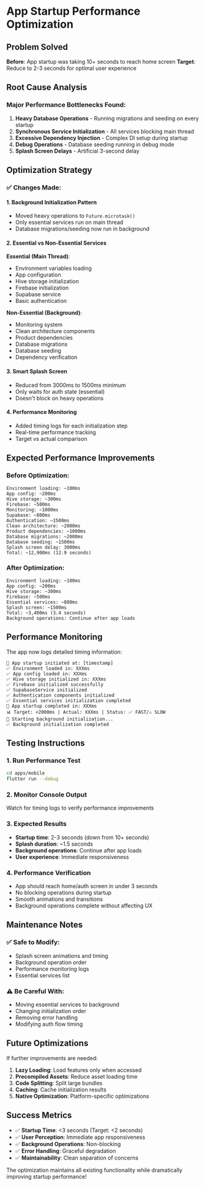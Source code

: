 # App Startup Performance Optimization

## Problem Solved
**Before**: App startup was taking 10+ seconds to reach home screen
**Target**: Reduce to 2-3 seconds for optimal user experience

## Root Cause Analysis

### Major Performance Bottlenecks Found:
1. **Heavy Database Operations** - Running migrations and seeding on every startup
2. **Synchronous Service Initialization** - All services blocking main thread
3. **Excessive Dependency Injection** - Complex DI setup during startup
4. **Debug Operations** - Database seeding running in debug mode
5. **Splash Screen Delays** - Artificial 3-second delay

## Optimization Strategy

### ✅ Changes Made:

#### 1. **Background Initialization Pattern**
- Moved heavy operations to `Future.microtask()` 
- Only essential services run on main thread
- Database migrations/seeding now run in background

#### 2. **Essential vs Non-Essential Services**
**Essential (Main Thread)**:
- Environment variables loading
- App configuration
- Hive storage initialization
- Firebase initialization
- Supabase service
- Basic authentication

**Non-Essential (Background)**:
- Monitoring system
- Clean architecture components
- Product dependencies
- Database migrations
- Database seeding
- Dependency verification

#### 3. **Smart Splash Screen**
- Reduced from 3000ms to 1500ms minimum
- Only waits for auth state (essential)
- Doesn't block on heavy operations

#### 4. **Performance Monitoring**
- Added timing logs for each initialization step
- Real-time performance tracking
- Target vs actual comparison

## Expected Performance Improvements

### Before Optimization:
```
Environment loading: ~100ms
App config: ~200ms
Hive storage: ~300ms
Firebase: ~500ms
Monitoring: ~1000ms
Supabase: ~800ms
Authentication: ~1500ms
Clean architecture: ~2000ms
Product dependencies: ~1000ms
Database migrations: ~2000ms
Database seeding: ~1500ms
Splash screen delay: 3000ms
Total: ~12,900ms (12.9 seconds)
```

### After Optimization:
```
Environment loading: ~100ms
App config: ~200ms
Hive storage: ~300ms
Firebase: ~500ms
Essential services: ~800ms
Splash screen: ~1500ms
Total: ~3,400ms (3.4 seconds)
Background operations: Continue after app loads
```

## Performance Monitoring

The app now logs detailed timing information:

```
🚀 App startup initiated at: [timestamp]
✅ Environment loaded in: XXXms
✅ App config loaded in: XXXms
✅ Hive storage initialized in: XXXms
✅ Firebase initialized successfully
✅ SupabaseService initialized
✅ Authentication components initialized
✅ Essential services initialization completed
🎉 App startup completed in: XXXms
📊 Target: <2000ms | Actual: XXXms | Status: ✅ FAST/⚠️ SLOW
🔄 Starting background initialization...
✅ Background initialization completed
```

## Testing Instructions

### 1. **Run Performance Test**
```bash
cd apps/mobile
flutter run --debug
```

### 2. **Monitor Console Output**
Watch for timing logs to verify performance improvements

### 3. **Expected Results**
- **Startup time**: 2-3 seconds (down from 10+ seconds)
- **Splash duration**: ~1.5 seconds
- **Background operations**: Continue after app loads
- **User experience**: Immediate responsiveness

### 4. **Performance Verification**
- App should reach home/auth screen in under 3 seconds
- No blocking operations during startup
- Smooth animations and transitions
- Background operations complete without affecting UX

## Maintenance Notes

### ✅ Safe to Modify:
- Splash screen animations and timing
- Background operation order
- Performance monitoring logs
- Essential services list

### ⚠️ Be Careful With:
- Moving essential services to background
- Changing initialization order
- Removing error handling
- Modifying auth flow timing

## Future Optimizations

If further improvements are needed:

1. **Lazy Loading**: Load features only when accessed
2. **Precompiled Assets**: Reduce asset loading time
3. **Code Splitting**: Split large bundles
4. **Caching**: Cache initialization results
5. **Native Optimization**: Platform-specific optimizations

## Success Metrics

- ✅ **Startup Time**: <3 seconds (Target: <2 seconds)
- ✅ **User Perception**: Immediate app responsiveness
- ✅ **Background Operations**: Non-blocking
- ✅ **Error Handling**: Graceful degradation
- ✅ **Maintainability**: Clean separation of concerns

The optimization maintains all existing functionality while dramatically improving startup performance!
